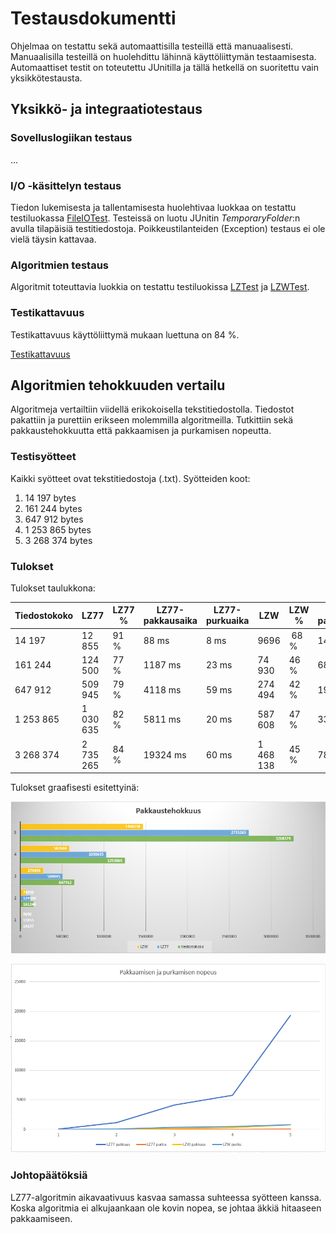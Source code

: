 # Testausdokumentti

Ohjelmaa on testattu sekä automaattisilla testeillä että manuaalisesti. Manuaalisilla testeillä on huolehdittu lähinnä käyttöliittymän testaamisesta. Automaattiset testit
on toteutettu JUnitilla ja tällä hetkellä on suoritettu vain yksikkötestausta.

## Yksikkö- ja integraatiotestaus

### Sovelluslogiikan testaus

...

### I/O -käsittelyn testaus

Tiedon lukemisesta ja tallentamisesta huolehtivaa luokkaa on testattu testiluokassa [FileIOTest](https://github.com/happoni/Compremator3000/blob/master/Compremator3000/src/test/java/hy/happoni/compremator3000/io/FileIOTest.java).
Testeissä on luotu JUnitin *TemporaryFolder*:n avulla tilapäisiä testitiedostoja. Poikkeustilanteiden (Exception) testaus ei ole vielä täysin kattavaa.

### Algoritmien testaus

Algoritmit toteuttavia luokkia on testattu testiluokissa [LZTest](https://github.com/happoni/Compremator3000/blob/master/Compremator3000/src/test/java/hy/happoni/compremator3000/domain/LZTest.java) ja
[LZWTest](https://github.com/happoni/Compremator3000/blob/master/Compremator3000/src/test/java/hy/happoni/compremator3000/domain/LZWTest.java).

### Testikattavuus

Testikattavuus käyttöliittymä mukaan luettuna on 84 %.

[Testikattavuus](https://github.com/happoni/Compremator3000/blob/master/Compremator3000/Dokumentaatio/testikattavuus.png)

## Algoritmien tehokkuuden vertailu

Algoritmeja vertailtiin viidellä erikokoisella tekstitiedostolla. Tiedostot pakattiin ja purettiin erikseen molemmilla algoritmeilla. Tutkittiin sekä pakkaustehokkuutta
että pakkaamisen ja purkamisen nopeutta.

### Testisyötteet

Kaikki syötteet ovat tekstitiedostoja (.txt). Syötteiden koot:
1. 14 197 bytes
2. 161 244 bytes
3. 647 912 bytes
4. 1 253 865 bytes
5. 3 268 374 bytes

### Tulokset

Tulokset taulukkona:

Tiedostokoko | LZ77 | LZ77 % | LZ77-pakkausaika | LZ77-purkuaika | LZW | LZW % | LZW-pakkausaika | LZW-purkuaika
--- | --- | --- | --- | --- | --- | --- | --- | ---
14 197 | 12 855 | 91 % | 88 ms | 8 ms | 9696 | 68 % | 14 ms | 24 ms
161 244 | 124 500 | 77 % | 1187 ms | 23 ms | 74 930 | 46 % | 68 ms | 82 ms
647 912 | 509 945 | 79 % | 4118 ms | 59 ms | 274 494 | 42 % | 192 ms | 371 ms
1 253 865 | 1 030 635 | 82 % | 5811 ms | 20 ms | 587 608 | 47 % | 336 ms | 477 ms
3 268 374 | 2 735 265 | 84 % | 19324 ms | 60 ms | 1 468 138 | 45 % | 781 ms | 796 ms

Tulokset graafisesti esitettyinä:

![Pakkaustehokkuus](https://github.com/happoni/Compremator3000/blob/master/Compremator3000/Dokumentaatio/pakkaustehokkuus.PNG)

![Pakkaamisen ja purkamisen nopeudet](https://github.com/happoni/Compremator3000/blob/master/Compremator3000/Dokumentaatio/nopeudet.PNG)

### Johtopäätöksiä

LZ77-algoritmin aikavaativuus kasvaa samassa suhteessa syötteen kanssa. Koska algoritmia ei alkujaankaan ole kovin nopea, se johtaa äkkiä hitaaseen pakkaamiseen.
